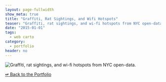 ```yaml
---
layout: page-fullwidth
show_meta: true
title: "Graffiti, Rat Sightings, and Wifi Hotspots"
teaser: "Graffiti, rat sightings, and wi-fi hotspots from NYC open-data."
date: "2015-01-01"
tags:
  - web carto 
category:
  - portfolio
header: no
---
```


![Graffiti, rat sightings, and wi-fi hotspots from NYC open-data.]()



[<span class="back-arrow">&#8619;</span> Back to the Portfolio](/work/)